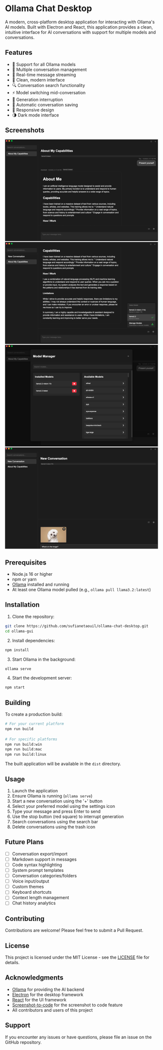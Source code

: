 # Ollama Chat Desktop

A modern, cross-platform desktop application for interacting with Ollama's AI models. Built with Electron and React, this application provides a clean, intuitive interface for AI conversations with support for multiple models and conversations.

## Features

- 🤖 Support for all Ollama models
- 💬 Multiple conversation management
- 🔄 Real-time message streaming
- 🎨 Clean, modern interface
- 🔍 Conversation search functionality
- ⚡ Model switching mid-conversation
- 🛑 Generation interruption
- 💾 Automatic conversation saving
- 📱 Responsive design
- 🌗 Dark mode interface

## Screenshots

![Screenshot](./screenshots/1.png)
![Screenshot](./screenshots/2.png)
![Screenshot](./screenshots/3.png)
![Screenshot](./screenshots/4.png)

## Prerequisites

- Node.js 16 or higher
- npm or yarn
- [Ollama](https://ollama.ai) installed and running
- At least one Ollama model pulled (e.g., `ollama pull llama3.2:latest`)

## Installation

1. Clone the repository:
```bash
git clone https://github.com/sufianetaouil/ollama-chat-desktop.git
cd ollama-gui
```

2. Install dependencies:
```bash
npm install
```

3. Start Ollama in the background:
```bash
ollama serve
```

4. Start the development server:
```bash
npm start
```

## Building

To create a production build:

```bash
# For your current platform
npm run build

# For specific platforms
npm run build:win
npm run build:mac
npm run build:linux
```

The built application will be available in the `dist` directory.

## Usage

1. Launch the application
2. Ensure Ollama is running (`ollama serve`)
3. Start a new conversation using the '+' button
4. Select your preferred model using the settings icon
5. Type your message and press Enter to send
6. Use the stop button (red square) to interrupt generation
7. Search conversations using the search bar
8. Delete conversations using the trash icon

## Future Plans

- [ ] Conversation export/import
- [ ] Markdown support in messages
- [ ] Code syntax highlighting
- [ ] System prompt templates
- [ ] Conversation categories/folders
- [ ] Voice input/output
- [ ] Custom themes
- [ ] Keyboard shortcuts
- [ ] Context length management
- [ ] Chat history analytics

## Contributing

Contributions are welcome! Please feel free to submit a Pull Request.

## License

This project is licensed under the MIT License - see the [LICENSE](LICENSE) file for details.

## Acknowledgments

- [Ollama](https://ollama.ai) for providing the AI backend
- [Electron](https://www.electronjs.org/) for the desktop framework
- [React](https://reactjs.org/) for the UI framework
- [Screenshot-to-code](https://github.com/abi/screenshot-to-code) for the screenshot to code feature
- All contributors and users of this project

## Support

If you encounter any issues or have questions, please file an issue on the GitHub repository.
```
